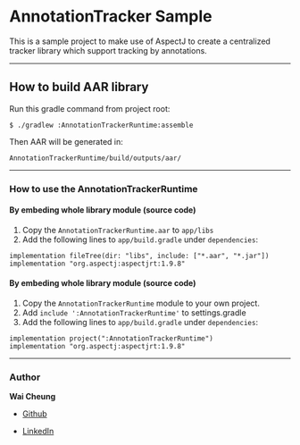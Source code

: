 # AnnotationTracker Sample

This is a sample project to make use of AspectJ to create a centralized tracker library which support tracking by annotations.

---

## How to build AAR library

Run this gradle command from project root:

```
$ ./gradlew :AnnotationTrackerRuntime:assemble
```

Then AAR will be generated in: 

```
AnnotationTrackerRuntime/build/outputs/aar/
```

---

### How to use the AnnotationTrackerRuntime

#### By embeding whole library module (source code)

1. Copy the `AnnotationTrackerRuntime.aar` to `app/libs`
2. Add the following lines to `app/build.gradle` under `dependencies`:

```
implementation fileTree(dir: "libs", include: ["*.aar", "*.jar"])
implementation "org.aspectj:aspectjrt:1.9.8"
```

#### By embeding whole library module (source code)

1. Copy the `AnnotationTrackerRuntime` module to your own project.
2. Add `include ':AnnotationTrackerRuntime'` to settings.gradle
3. Add the following lines to `app/build.gradle` under `dependencies`:

```
implementation project(":AnnotationTrackerRuntime")
implementation "org.aspectj:aspectjrt:1.9.8"
```

---

### Author

__Wai Cheung__

*  [Github](https://github.com/sakiwei)

*  [LinkedIn](https://www.linkedin.com/in/sakiwei/)